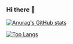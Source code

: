 ### Hi there 👋

<!--
**topazape/topazape** is a ✨ _special_ ✨ repository because its `README.md` (this file) appears on your GitHub profile.

Here are some ideas to get you started:

- 🔭 I’m currently working on ...
- 🌱 I’m currently learning ...
- 👯 I’m looking to collaborate on ...
- 🤔 I’m looking for help with ...
- 💬 Ask me about ...
- 📫 How to reach me: ...
- 😄 Pronouns: ...
- ⚡ Fun fact: ...
-->
[![Anurag's GitHub stats](https://github-readme-stats.vercel.app/api?show_icons=true&count_private=true&username=topazape)](https://github.com/anuraghazra/github-readme-stats)

[![Top Langs](https://github-readme-stats.vercel.app/api/top-langs/?hide=jupyter%20notebook&layout=compact&username=topazape)](https://github.com/anuraghazra/github-readme-stats)
